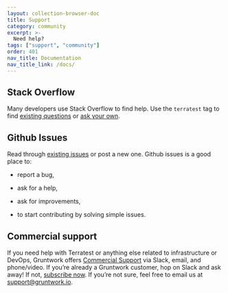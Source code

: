 ```yaml
---
layout: collection-browser-doc
title: Support
category: community
excerpt: >-
  Need help?
tags: ["support", "community"]
order: 401
nav_title: Documentation
nav_title_link: /docs/
---
```


## Stack Overflow

Many developers use Stack Overflow to find help. Use the `terratest` tag to find [existing questions](https://stackoverflow.com/questions/tagged/terratest) or [ask your own](https://stackoverflow.com/questions/ask?tags=terratest).

## Github Issues

Read through [existing issues](https://github.com/rdeusser/terratest/issues) or post a new one. Github issues is a good place to:

  - report a bug,

  - ask for a help,

  - ask for improvements,

  - to start contributing by solving simple issues.

## Commercial support

If you need help with Terratest or anything else related to infrastructure or DevOps, Gruntwork offers [Commercial Support](https://gruntwork.io/support/) via Slack, email, and phone/video. If you’re already a Gruntwork customer, hop on Slack and ask away\! If not, [subscribe now](https://www.gruntwork.io/pricing/). If you’re not sure, feel free to email us at <support@gruntwork.io>.
